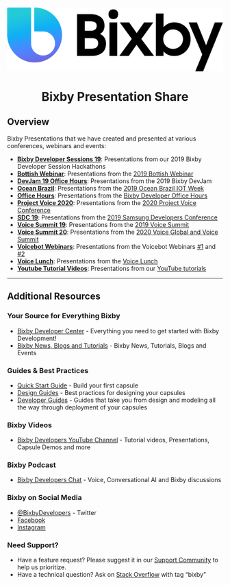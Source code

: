 <p align="Center">
  <img src="https://raw.githubusercontent.com/bixbydevelopers/presentation-share/master/Images/bixby_logo_github.png">
  <br/>
  <h1 align="Center">Bixby Presentation Share</h1>
</p>

## Overview 

Bixby Presentations that we have created and presented at various conferences, webinars and events:

* **[Bixby Developer Sessions 19](https://github.com/bixbydevelopers/presentation-share/tree/master/Bixby%20Developer%20Sessions%2019)**: Presentations from our 2019 Bixby Developer Session Hackathons
* **[Bottish Webinar](https://github.com/bixbydevelopers/presentation-share/tree/master/Bottish%20Webinar)**: Presentations from the [2019 Bottish Webinar](https://youtu.be/m5sYOUufWQ8)
* **[DevJam 19 Office Hours](https://github.com/bixbydevelopers/presentation-share/tree/master/DevJam%202019%20Office%20Hours)**: Presentations from the 2019 Bixby DevJam
* **[Ocean Brazil](https://github.com/bixbydevelopers/presentation-share/tree/master/Ocean%20Brazil)**: Presentations from the [2019 Ocean Brazil IOT Week](http://oceanbrasil.com/iot2019/)
* **[Office Hours](https://github.com/bixbydevelopers/presentation-share/tree/master/Office%20Hours)**: Presentations from the [Bixby Developer Office Hours](https://www.youtube.com/playlist?list=PLE9wDcpAxXg-HWCptTiZHhqwqFckNZ4uJ)
* **[Project Voice 2020](https://github.com/bixbydevelopers/presentation-share/tree/master/Project%20Voice%202020)**: Presentations from the [2020 Project Voice Conference](https://www.projectvoice.ai/)
* **[SDC 19](https://github.com/bixbydevelopers/presentation-share/tree/master/SDC%2019)**: Presentations from the [2019 Samsung Developers Conference](https://www.youtube.com/playlist?list=PLE9wDcpAxXg8Rj-2shGh21n_lIkNTO7cn)
* **[Voice Summit 19](https://github.com/bixbydevelopers/presentation-share/tree/master/Voice%20Summit%2019)**: Presentations from the [2019 Voice Summit](https://www.voicesummit.ai/)
* **[Voice Summit 20](https://github.com/bixbydevelopers/presentation-share/tree/master/Voice%20Summit%2020)**: Presentations from the [2020 Voice Global and Voice Summit](https://www.voicesummit.ai/)
* **[Voicebot Webinars](https://github.com/bixbydevelopers/presentation-share/tree/master/Voicebot%20Webinars)**: Presentations from the Voicebot Webinars [#1](https://voicebot.ai/webinars/get-to-know-bixby/) and [#2](https://voicebot.ai/webinars/how-to-work-with-bixby-marketplace-and-capsules/)
* **[Voice Lunch](https://github.com/bixbydevelopers/presentation-share/tree/master/Voice%20Lunch)**: Presentations from the [Voice Lunch](https://voicelunch.com/)
* **[Youtube Tutorial Videos](https://github.com/bixbydevelopers/presentation-share/tree/master/Youtube%20Tutorial%20Videos)**: Presentations from our [YouTube tutorials](https://www.youtube.com/c/bixbydevelopers)

---

## Additional Resources

### Your Source for Everything Bixby
* [Bixby Developer Center](http://bixbydevelopers.com) - Everything you need to get started with Bixby Development!
* [Bixby News, Blogs and Tutorials](https://bixby.developer.samsung.com/) - Bixby News, Tutorials, Blogs and Events

### Guides & Best Practices
* [Quick Start Guide](https://bixbydevelopers.com/dev/docs/get-started/quick-start) - Build your first capsule
* [Design Guides](https://bixbydevelopers.com/dev/docs/dev-guide/design-guides) - Best practices for designing your capsules
* [Developer Guides](https://bixbydevelopers.com/dev/docs/dev-guide/developers) - Guides that take you from design and modeling all the way through deployment of your capsules

### Bixby Videos
* [Bixby Developers YouTube Channel](https://www.youtube.com/c/bixbydevelopers) - Tutorial videos, Presentations, Capsule Demos and more

### Bixby Podcast
* [Bixby Developers Chat](http://bixbydev.buzzsprout.com/) - Voice, Conversational AI and Bixby discussions 

### Bixby on Social Media
* [@BixbyDevelopers](https://twitter.com/bixbydevelopers) - Twitter
* [Facebook](https://facebook.com/BixbyDevelopers)
* [Instagram](https://www.instagram.com/bixbydevelopers/)

### Need Support?
* Have a feature request? Please suggest it in our [Support Community](https://support.bixbydevelopers.com/hc/en-us/community/topics/360000183273-Feature-Requests) to help us prioritize.
* Have a technical question? Ask on [Stack Overflow](https://stackoverflow.com/questions/tagged/bixby) with tag “bixby”
